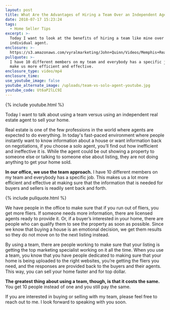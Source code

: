 ```yaml
---
layout: post
title: What Are the Advantages of Hiring a Team Over an Independent Agent?
date: 2018-07-17 15:23:24
tags:
  - Home Seller Tips
excerpt: >-
  Today I want to look at the benefits of hiring a team like mine over an
  individual agent.
enclosure: >-
  https://s3.amazonaws.com/vyralmarketing/John+Quinn/Videos/Memphis+Real+Estate-+What+Are+the+Advantages+of+Hiring+a+Team+Over+an+Independent+Agent%253F.mp4
pullquote: >-
  I have 10 different members on my team and everybody has a specific job to
  make us more efficient and effective.
enclosure_type: video/mp4
enclosure_time:
use_youtube_image: false
youtube_alternate_image: /uploads/team-vs-solo-agent-youtube.jpg
youtube_code: Ut6aP2lLC9I
---
```


{% include youtube.html %}

Today I want to talk about using a team versus using an independent real estate agent to sell your home.

Real estate is one of the few professions in the world where agents are expected to do everything. In today's fast-paced environment where people instantly want to know information about a house or want information back on negotiations, if you choose a solo agent, you’ll find out how inefficient and ineffective it is. While the agent could be out showing a property to someone else or talking to someone else about listing, they are not doing anything to get your home sold.

**In our office, we use the team approach.** I have 10 different members on my team and everybody has a specific job. This makes us a lot more efficient and effective at making sure that the information that is needed for buyers and sellers is readily sent back and forth.

{% include pullquote.html %}

We have people in the office to make sure that if you run out of fliers, you get more fliers. If someone needs more information, there are licensed agents ready to provide it. Or, if a buyer’s interested in your home, there are people who can qualify them to see the property as soon as possible. Since we know that buying a house is an emotional decision, we get them results so they do not move on to the next listing instead.

By using a team, there are people working to make sure that your listing is getting the top marketing specialist working on it all the time. When you use a team, you know that you have people dedicated to making sure that your home is being uploaded to the right websites, you’re getting the fliers you need, and the responses are provided back to the buyers and their agents. This way, you can sell your home faster and for top dollar.

**The greatest thing about using a team, though, is that it costs the same.** You get 10 people instead of one and you still pay the same.

If you are interested in buying or selling with my team, please feel free to reach out to me. I look forward to speaking with you soon.